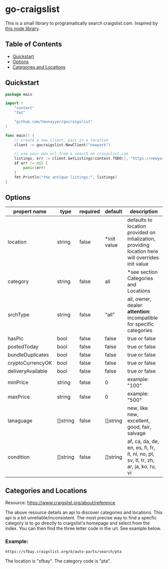 # go-craigslist
This is a small library to programatically search craigslist.com. Inspired by [this node library](https://github.com/brozeph/node-craigslist).

## Table of Contents

- [Quickstart](#quickstart)
- [Options](#options)
- [Categories and Locations](#categoriesandlocations)

## Quickstart
```go
package main

import (
	"context"
	"fmt"

	"github.com/tmunayyer/gocraigslist"
)

func main() {
    // create a new client, pass in a location
	client := gocraigslist.NewClient("newyork")

	// use your own url from a search on craigslist.com
	listings, err := client.GetListings(context.TODO(), "https://newyork.craigslist.org/d/antiques/search/ata")
	if err != nil {
		panic(err)
	}
	fmt.Println("the antique listings:", listings)
}
```

## Options
| propert name          | type      | required | default      | description |
|-----------------------|-----------|----------|--------------|-------------|
|  location             | string    | false    | *init value  | defaults to location provided on intialization, providing location here will overrides init value |
|  category             | string    | false    | all          | *see section Categories and Locations |
|  srchType             | string    | false    | "all"        | all, owner, dealer **attention**: incompatible for specific categories |
|  hasPic               | bool      | false    | false        | true or false |
|  postedToday          | bool      | false    | false        | true or false |
|  bundleDuplicates     | bool      | false    | false        | true or false |
|  cryptoCurrencyOK     | bool      | false    | false        | true or false |
|  deliveryAvailable    | bool      | false    | false        | true or false |
|  minPrice             | string    | false    | 0            | example: "100" |
|  maxPrice             | string    | false    | 0            | example: "500" |
|  lanaguage            | []string  | false    | []string     | new, like new, excellent, good, fair, salvage |
|  condition            | []string  | false    | []string     | af, ca, da, de, en, es, fi, fr, it, nl, no, pt, sv, tl, tr, zh, ar, ja, ko, ru, vi |

## Categories and Locations

Resource: https://www.craigslist.org/about/reference

The above resource details an api to discover categories and locations. This api is a bit unreliable/inconsistent. The most precise way to find a specfic category is to go directly to craigslist's homepage and select from the index. You can then find the three letter code in the url. See example below.

### Example:
```
https://sfbay.craigslist.org/d/auto-parts/search/pta
```
The location is "sfbay". The category code is "pta".

